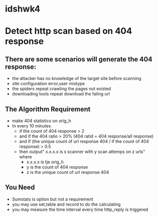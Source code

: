 # idshwk4
# Detect http scan based on 404 response
## There are some scenarios will generate the 404 response:
+ the attacker has no  knowledge of the target site before scanning
+ site configuration error,user mistype
+ the spiders repeat crawling the pages not existed
+ downloading tools repeat download the faling url
## The Algorithm Requirement
+ make 404 statistics on orig_h
+ In every 10 minutes
  + if the count of 404 response > 2
  + and if the 404 ratio > 20% (404 ratid = 404 response/all response)
  + and if (the unique count of url response 404 / if the count of 404 response) > 0.5
  + then output" x.x.x.x is s scanner with y scan attemps on z urls" where
    + x.x.x.x is tje orig_h
    + y is the count of 404 response
    + z is the unique count of url response 404 
## You Need
+ Sumstats is option but not a requirement
+ you may use set,table and record to do the calculating
+ you may measure the time interval every time http_reply is triggered
